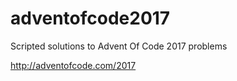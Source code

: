 # adventofcode2017
Scripted solutions to Advent Of Code 2017 problems

http://adventofcode.com/2017
